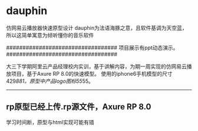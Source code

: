 # dauphin
仿网易云播放器快速原型设计
dauphin为法语海豚之意，且软件基调为天空蓝，所以这简单寓意为倾听懂你的音乐软件


##################################
项目展示有ppt动态演示。
##################################



大三下学期阿里云产品经理校内实训，基于讲解内容，为期一周实现的仿网易云播放项目，基于Axure RP 8.0的快速模型。
使用的iphone6手机模型的尺寸429*881。原型中产品logo图标55*55。

---------------------------------------------
rp原型已经上传.rp源文件，Axure RP 8.0
-------------------------------
学习时间断，原型与html实现可能有错
